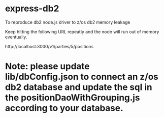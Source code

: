 # express-db2
To reproduce db2 node.js driver to z/os db2 memory leakage

Keep hitting the following URL repeatly and the node will run out of memory eventually.

http://localhost:3000/v1/parties/5/positions

# Note: please update lib/dbConfig.json to connect an z/os db2 database and update the sql in the positionDaoWithGrouping.js according to your database.

